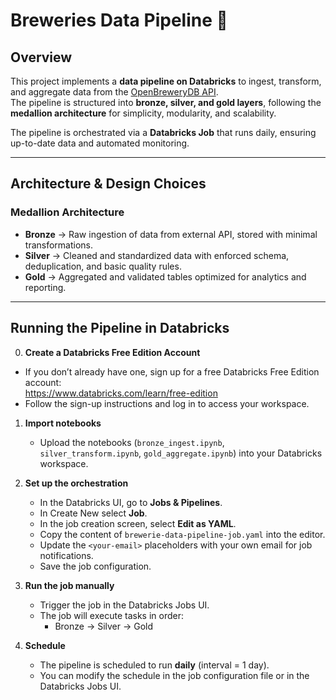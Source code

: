 # Breweries Data Pipeline 🍺

## Overview
This project implements a **data pipeline on Databricks** to ingest, transform, and aggregate data from the [OpenBreweryDB API](https://www.openbrewerydb.org/).  
The pipeline is structured into **bronze, silver, and gold layers**, following the **medallion architecture** for simplicity, modularity, and scalability.  

The pipeline is orchestrated via a **Databricks Job** that runs daily, ensuring up-to-date data and automated monitoring.  

---

## Architecture & Design Choices

### Medallion Architecture
- **Bronze** → Raw ingestion of data from external API, stored with minimal transformations.  
- **Silver** → Cleaned and standardized data with enforced schema, deduplication, and basic quality rules.  
- **Gold** → Aggregated and validated tables optimized for analytics and reporting.

---

## Running the Pipeline in Databricks

0. **Create a Databricks Free Edition Account**  
- If you don’t already have one, sign up for a free Databricks Free Edition account:  
   https://www.databricks.com/learn/free-edition
- Follow the sign-up instructions and log in to access your workspace.  

1. **Import notebooks**  
   - Upload the notebooks (`bronze_ingest.ipynb`, `silver_transform.ipynb`, `gold_aggregate.ipynb`) into your Databricks workspace.  

2. **Set up the orchestration**  
   - In the Databricks UI, go to **Jobs & Pipelines**.  
   - In Create New select **Job**.  
   - In the job creation screen, select **Edit as YAML**.  
   - Copy the content of `brewerie-data-pipeline-job.yaml` into the editor.  
   - Update the `<your-email>` placeholders with your own email for job notifications.  
   - Save the job configuration.  

3. **Run the job manually**  
   - Trigger the job in the Databricks Jobs UI.  
   - The job will execute tasks in order:  
     - Bronze → Silver → Gold  

4. **Schedule**  
   - The pipeline is scheduled to run **daily** (interval = 1 day).  
   - You can modify the schedule in the job configuration file or in the Databricks Jobs UI.  
